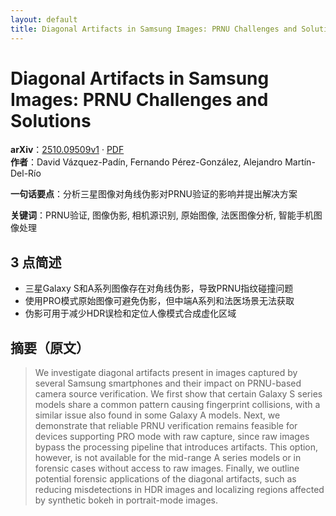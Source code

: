 ```yaml
---
layout: default
title: Diagonal Artifacts in Samsung Images: PRNU Challenges and Solutions
---
```


# Diagonal Artifacts in Samsung Images: PRNU Challenges and Solutions
**arXiv**：[2510.09509v1](https://arxiv.org/abs/2510.09509) · [PDF](https://arxiv.org/pdf/2510.09509.pdf)  
**作者**：David Vázquez-Padín, Fernando Pérez-González, Alejandro Martín-Del-Río  

**一句话要点**：分析三星图像对角线伪影对PRNU验证的影响并提出解决方案

**关键词**：PRNU验证, 图像伪影, 相机源识别, 原始图像, 法医图像分析, 智能手机图像处理

## 3 点简述
- 三星Galaxy S和A系列图像存在对角线伪影，导致PRNU指纹碰撞问题
- 使用PRO模式原始图像可避免伪影，但中端A系列和法医场景无法获取
- 伪影可用于减少HDR误检和定位人像模式合成虚化区域

## 摘要（原文）

> We investigate diagonal artifacts present in images captured by several
> Samsung smartphones and their impact on PRNU-based camera source verification.
> We first show that certain Galaxy S series models share a common pattern
> causing fingerprint collisions, with a similar issue also found in some Galaxy
> A models. Next, we demonstrate that reliable PRNU verification remains feasible
> for devices supporting PRO mode with raw capture, since raw images bypass the
> processing pipeline that introduces artifacts. This option, however, is not
> available for the mid-range A series models or in forensic cases without access
> to raw images. Finally, we outline potential forensic applications of the
> diagonal artifacts, such as reducing misdetections in HDR images and localizing
> regions affected by synthetic bokeh in portrait-mode images.

